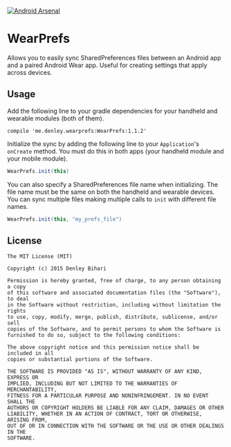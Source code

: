 [![Android Arsenal](https://img.shields.io/badge/Android%20Arsenal-WearPrefs-brightgreen.svg?style=flat)](https://android-arsenal.com/details/1/1570)

# WearPrefs
Allows you to easily sync SharedPreferences files between an Android app and a paired Android Wear app. Useful for creating settings that apply across devices.

## Usage

Add the following line to your gradle dependencies for your handheld and wearable modules (both of them).
```
compile 'me.denley.wearprefs:WearPrefs:1.1.2'
```

Initialize the sync by adding the following line to your `Application`'s `onCreate` method. You must do this in both apps (your handheld module and your mobile module).
```java
WearPrefs.init(this)
```

You can also specify a SharedPreferences file name when initializing. The file name must be the same on both the handheld and wearable devices. You can sync multiple files making multiple calls to `init` with different file names.
```java
WearPrefs.init(this, "my_prefs_file")
```

## License
```
The MIT License (MIT)

Copyright (c) 2015 Denley Bihari

Permission is hereby granted, free of charge, to any person obtaining a copy
of this software and associated documentation files (the "Software"), to deal
in the Software without restriction, including without limitation the rights
to use, copy, modify, merge, publish, distribute, sublicense, and/or sell
copies of the Software, and to permit persons to whom the Software is
furnished to do so, subject to the following conditions:

The above copyright notice and this permission notice shall be included in all
copies or substantial portions of the Software.

THE SOFTWARE IS PROVIDED "AS IS", WITHOUT WARRANTY OF ANY KIND, EXPRESS OR
IMPLIED, INCLUDING BUT NOT LIMITED TO THE WARRANTIES OF MERCHANTABILITY,
FITNESS FOR A PARTICULAR PURPOSE AND NONINFRINGEMENT. IN NO EVENT SHALL THE
AUTHORS OR COPYRIGHT HOLDERS BE LIABLE FOR ANY CLAIM, DAMAGES OR OTHER
LIABILITY, WHETHER IN AN ACTION OF CONTRACT, TORT OR OTHERWISE, ARISING FROM,
OUT OF OR IN CONNECTION WITH THE SOFTWARE OR THE USE OR OTHER DEALINGS IN THE
SOFTWARE.
```